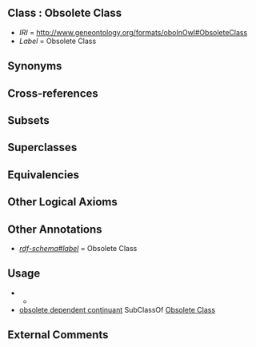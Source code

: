 
## Class : Obsolete Class

 * *IRI* = http://www.geneontology.org/formats/oboInOwl#ObsoleteClass
 * *Label* = Obsolete Class

## Synonyms


## Cross-references


## Subsets


## Superclasses


## Equivalencies


## Other Logical Axioms


## Other Annotations

 * *[rdf-schema#label](../../el/rdf-schema#label.md)* = Obsolete Class

## Usage

 * -
 * [obsolete dependent continuant](../../BFO/05/BFO_0000005.md) SubClassOf [Obsolete Class](../../ss/oboInOwl#ObsoleteClass.md)

## External Comments

